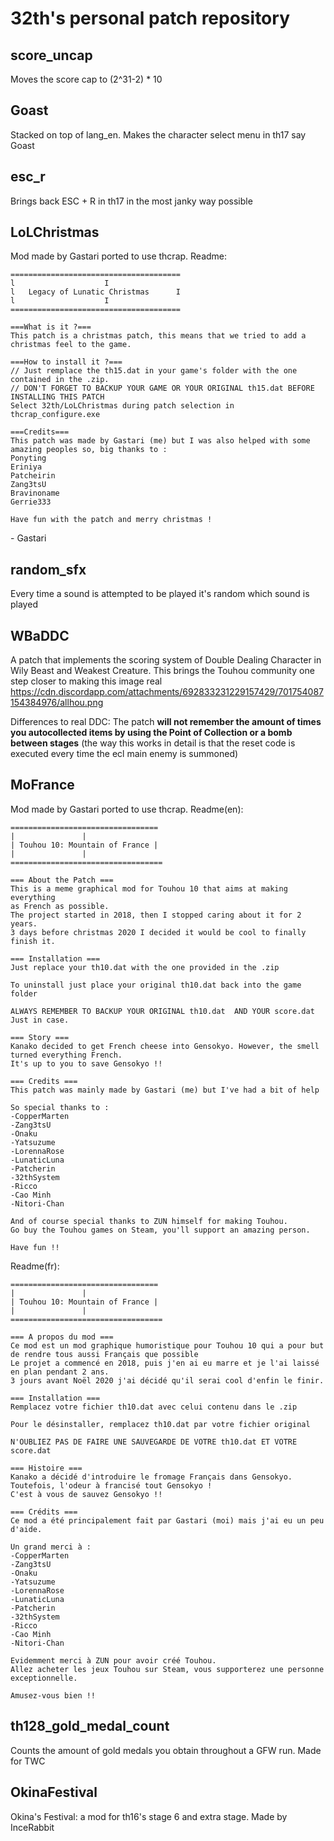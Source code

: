 # 32th's personal patch repository

## score_uncap
Moves the score cap to (2^31-2) \* 10

## Goast
Stacked on top of lang_en. Makes the character select menu in th17 say Goast

## esc_r
Brings back ESC + R in th17 in the most janky way possible

## LoLChristmas
Mod made by Gastari ported to use thcrap. Readme:
```
======================================
l				     I
l   Legacy of Lunatic Christmas      I
l				     I
======================================

===What is it ?===
This patch is a christmas patch, this means that we tried to add a christmas feel to the game.

===How to install it ?===
// Just remplace the th15.dat in your game's folder with the one contained in the .zip.
// DON'T FORGET TO BACKUP YOUR GAME OR YOUR ORIGINAL th15.dat BEFORE INSTALLING THIS PATCH
Select 32th/LoLChristmas during patch selection in thcrap_configure.exe

===Credits===
This patch was made by Gastari (me) but I was also helped with some amazing peoples so, big thanks to :
Ponyting
Eriniya
Patcheirin
Zang3tsU
Bravinoname
Gerrie333

Have fun with the patch and merry christmas !
```
\- Gastari

## random_sfx
Every time a sound is attempted to be played it's random which sound is played

## WBaDDC
A patch that implements the scoring system of Double Dealing Character in Wily Beast and Weakest Creature. This brings the Touhou community one step closer to making this image real https://cdn.discordapp.com/attachments/692833231229157429/701754087154384976/allhou.png

Differences to real DDC: The patch **will not remember the amount of times you autocollected items by using the Point of Collection or a bomb between stages** (the way this works in detail is that the reset code is executed every time the ecl main enemy is summoned)

## MoFrance
Mod made by Gastari ported to use thcrap. 
Readme(en):
```
=================================
|				|
| Touhou 10: Mountain of France	|
|				|
==================================

=== About the Patch ===
This is a meme graphical mod for Touhou 10 that aims at making everything
as French as possible.
The project started in 2018, then I stopped caring about it for 2 years. 
3 days before christmas 2020 I decided it would be cool to finally finish it.

=== Installation ===
Just replace your th10.dat with the one provided in the .zip

To uninstall just place your original th10.dat back into the game folder

ALWAYS REMEMBER TO BACKUP YOUR ORIGINAL th10.dat  AND YOUR score.dat Just in case.

=== Story ===
Kanako decided to get French cheese into Gensokyo. However, the smell turned everything French.
It's up to you to save Gensokyo !!

=== Credits ===
This patch was mainly made by Gastari (me) but I've had a bit of help

So special thanks to :
-CopperMarten
-Zang3tsU
-Onaku
-Yatsuzume
-LorennaRose
-LunaticLuna
-Patcherin
-32thSystem
-Ricco
-Cao Minh
-Nitori-Chan

And of course special thanks to ZUN himself for making Touhou. 
Go buy the Touhou games on Steam, you'll support an amazing person.

Have fun !!
```
Readme(fr):
```
=================================
|				|
| Touhou 10: Mountain of France	|
|				|
==================================

=== A propos du mod ===
Ce mod est un mod graphique humoristique pour Touhou 10 qui a pour but
de rendre tous aussi Français que possible
Le projet a commencé en 2018, puis j'en ai eu marre et je l'ai laissé en plan pendant 2 ans.
3 jours avant Noël 2020 j'ai décidé qu'il serai cool d'enfin le finir.

=== Installation ===
Remplacez votre fichier th10.dat avec celui contenu dans le .zip

Pour le désinstaller, remplacez th10.dat par votre fichier original

N'OUBLIEZ PAS DE FAIRE UNE SAUVEGARDE DE VOTRE th10.dat ET VOTRE score.dat

=== Histoire ===
Kanako a décidé d'introduire le fromage Français dans Gensokyo. Toutefois, l'odeur à francisé tout Gensokyo !
C'est à vous de sauvez Gensokyo !!

=== Crédits ===
Ce mod a été principalement fait par Gastari (moi) mais j'ai eu un peu d'aide.

Un grand merci à :
-CopperMarten
-Zang3tsU
-Onaku
-Yatsuzume
-LorennaRose
-LunaticLuna
-Patcherin
-32thSystem
-Ricco
-Cao Minh
-Nitori-Chan

Evidemment merci à ZUN pour avoir créé Touhou. 
Allez acheter les jeux Touhou sur Steam, vous supporterez une personne exceptionnelle.

Amusez-vous bien !!
```
## th128_gold_medal_count
Counts the amount of gold medals you obtain throughout a GFW run. Made for TWC

## OkinaFestival
Okina's Festival: a mod for th16's stage 6 and extra stage. Made by InceRabbit
